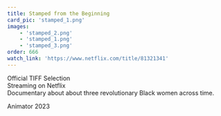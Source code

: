 ```yaml
---
title: Stamped from the Beginning
card_pic: 'stamped_1.png'
images:
    - 'stamped_2.png'
    - 'stamped_1.png'
    - 'stamped_3.png'
order: 666
watch_link: 'https://www.netflix.com/title/81321341'
---
```


Official TIFF Selection<br>
Streaming on Netflix<br>
Documentary about about three revolutionary Black women across time.

Animator 2023
